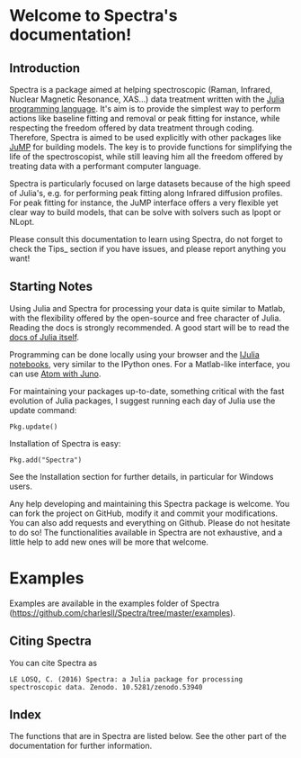 
# Welcome to Spectra's documentation!

## Introduction

Spectra is a package aimed at helping spectroscopic (Raman, Infrared, Nuclear Magnetic Resonance, XAS...) data treatment written with the [Julia programming language](http://julialang.org/). It's aim is to provide the simplest way to perform actions like baseline fitting and removal or peak fitting for instance, while respecting the freedom offered by data treatment through coding. Therefore, Spectra is aimed to be used explicitly with other packages like [JuMP](http://www.juliaopt.org/) for building models. The key is to provide functions for simplifying the life of the spectroscopist, while still leaving him all the freedom offered by treating data with a performant computer language.

Spectra is particularly focused on large datasets because of the high speed of Julia's, e.g. for performing peak fitting along Infrared diffusion profiles. For peak fitting for instance, the JuMP interface offers a very flexible yet clear way to build models, that can be solve with solvers such as Ipopt or NLopt.

Please consult this documentation to learn using Spectra, do not forget to check the Tips_ section if you have issues, and please report anything you want!

## Starting Notes

Using Julia and Spectra for processing your data is quite similar to Matlab, with the flexibility offered by the open-source and free character of Julia. Reading the docs is strongly recommended. A good start will be to read the [docs of Julia itself](http://docs.julialang.org/en/release-0.5/).

Programming can be done locally using your browser and the [IJulia notebooks](https://github.com/JuliaLang/IJulia.jl), very similar to the IPython ones. For a Matlab-like interface, you can use [Atom with Juno](http://junolab.org/).

For maintaining your packages up-to-date, something critical with the fast evolution of Julia packages, I suggest running each day of Julia use the update command:

	Pkg.update()

Installation of Spectra is easy:

	Pkg.add("Spectra")

See the Installation section for further details, in particular for Windows users.

Any help developing and maintaining this Spectra package is welcome. You can fork the project on GitHub, modify it and commit your modifications. You can also add requests and everything on Github. Please do not hesitate to do so! The functionalities available in Spectra are not exhaustive, and a little help to add new ones will be more that welcome.

# Examples

Examples are available in the examples folder of Spectra (https://github.com/charlesll/Spectra/tree/master/examples).

## Citing Spectra

You can cite Spectra as

	LE LOSQ, C. (2016) Spectra: a Julia package for processing spectroscopic data. Zenodo. 10.5281/zenodo.53940

## Index

The functions that are in Spectra are listed below. See the other part of the documentation for further information.
